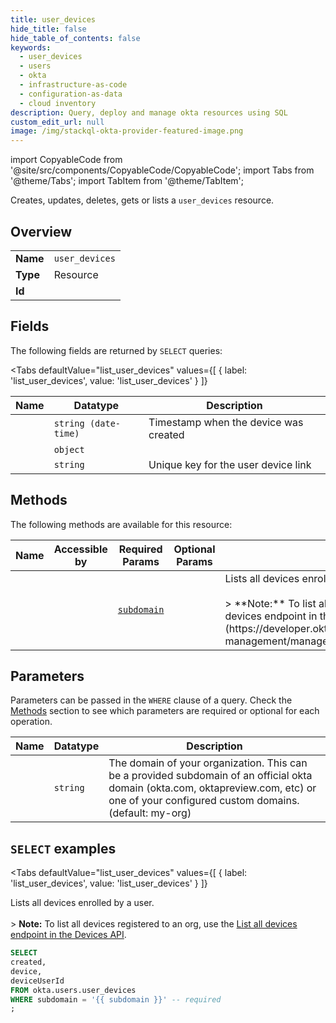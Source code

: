 ```yaml
--- 
title: user_devices
hide_title: false
hide_table_of_contents: false
keywords:
  - user_devices
  - users
  - okta
  - infrastructure-as-code
  - configuration-as-data
  - cloud inventory
description: Query, deploy and manage okta resources using SQL
custom_edit_url: null
image: /img/stackql-okta-provider-featured-image.png
---
```


import CopyableCode from '@site/src/components/CopyableCode/CopyableCode';
import Tabs from '@theme/Tabs';
import TabItem from '@theme/TabItem';

Creates, updates, deletes, gets or lists a <code>user_devices</code> resource.

## Overview
<table><tbody>
<tr><td><b>Name</b></td><td><code>user_devices</code></td></tr>
<tr><td><b>Type</b></td><td>Resource</td></tr>
<tr><td><b>Id</b></td><td><CopyableCode code="okta.users.user_devices" /></td></tr>
</tbody></table>

## Fields

The following fields are returned by `SELECT` queries:

<Tabs
    defaultValue="list_user_devices"
    values={[
        { label: 'list_user_devices', value: 'list_user_devices' }
    ]}
>
<TabItem value="list_user_devices">

<table>
<thead>
    <tr>
    <th>Name</th>
    <th>Datatype</th>
    <th>Description</th>
    </tr>
</thead>
<tbody>
<tr>
    <td><CopyableCode code="created" /></td>
    <td><code>string (date-time)</code></td>
    <td>Timestamp when the device was created</td>
</tr>
<tr>
    <td><CopyableCode code="device" /></td>
    <td><code>object</code></td>
    <td></td>
</tr>
<tr>
    <td><CopyableCode code="deviceUserId" /></td>
    <td><code>string</code></td>
    <td>Unique key for the user device link</td>
</tr>
</tbody>
</table>
</TabItem>
</Tabs>

## Methods

The following methods are available for this resource:

<table>
<thead>
    <tr>
    <th>Name</th>
    <th>Accessible by</th>
    <th>Required Params</th>
    <th>Optional Params</th>
    <th>Description</th>
    </tr>
</thead>
<tbody>
<tr>
    <td><a href="#list_user_devices"><CopyableCode code="list_user_devices" /></a></td>
    <td><CopyableCode code="select" /></td>
    <td><a href="#parameter-subdomain"><code>subdomain</code></a></td>
    <td></td>
    <td>Lists all devices enrolled by a user.<br /><br />&gt; **Note:** To list all devices registered to an org, use the [List all devices endpoint in the Devices API](https://developer.okta.com/docs/api/openapi/okta-management/management/tag/Device/#tag/Device/operation/listDevices).</td>
</tr>
</tbody>
</table>

## Parameters

Parameters can be passed in the `WHERE` clause of a query. Check the [Methods](#methods) section to see which parameters are required or optional for each operation.

<table>
<thead>
    <tr>
    <th>Name</th>
    <th>Datatype</th>
    <th>Description</th>
    </tr>
</thead>
<tbody>
<tr id="parameter-subdomain">
    <td><CopyableCode code="subdomain" /></td>
    <td><code>string</code></td>
    <td>The domain of your organization. This can be a provided subdomain of an official okta domain (okta.com, oktapreview.com, etc) or one of your configured custom domains. (default: my-org)</td>
</tr>
</tbody>
</table>

## `SELECT` examples

<Tabs
    defaultValue="list_user_devices"
    values={[
        { label: 'list_user_devices', value: 'list_user_devices' }
    ]}
>
<TabItem value="list_user_devices">

Lists all devices enrolled by a user.<br /><br />&gt; **Note:** To list all devices registered to an org, use the [List all devices endpoint in the Devices API](https://developer.okta.com/docs/api/openapi/okta-management/management/tag/Device/#tag/Device/operation/listDevices).

```sql
SELECT
created,
device,
deviceUserId
FROM okta.users.user_devices
WHERE subdomain = '{{ subdomain }}' -- required
;
```
</TabItem>
</Tabs>
